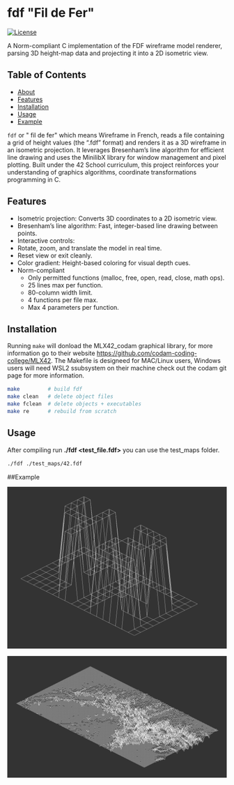 # fdf "Fil de Fer"

[![License](https://img.shields.io/badge/license-Unlicense-blue)](/LICENSE)

A Norm-compliant C implementation of the FDF wireframe model renderer, parsing 3D height-map data and projecting it into a 2D isometric view.

## Table of Contents

- [About](#about)  
- [Features](#features)  
- [Installation](#installation)  
- [Usage](#usage)  
- [Example](#example)  

`fdf` or " fil de fer" which means Wireframe in French, reads a file containing a grid of height values (the “.fdf” format) and renders it as a 3D wireframe in an isometric projection.
It leverages Bresenham’s line algorithm for efficient line drawing and uses the MinilibX library for window management and pixel plotting.
Built under the 42 School curriculum, this project reinforces your understanding of graphics algorithms, coordinate transformations programming in C.

## Features
- Isometric projection: Converts 3D coordinates to a 2D isometric view.
- Bresenham’s line algorithm: Fast, integer-based line drawing between points.
- Interactive controls:
- Rotate, zoom, and translate the model in real time.
- Reset view or exit cleanly.
- Color gradient: Height-based coloring for visual depth cues.
- Norm-compliant
  - Only permitted functions (malloc, free, open, read, close, math ops).
  - 25 lines max per function.
  - 80-column width limit.
  - 4 functions per file max.
  - Max 4 parameters per function.
 
## Installation

Running `make` will donload the MLX42_codam graphical library, for more information go to their website https://github.com/codam-coding-college/MLX42.
The Makefile is designeed for MAC/Linux users, Windows users will need WSL2 ssubsystem on their machine check out the codam git page for more information.

```bash
make         # build fdf
make clean   # delete object files
make fclean  # delete objects + executables
make re      # rebuild from scratch
```

## Usage

After compiling run **./fdf <test_file.fdf>** you can use the test_maps folder.
```bash
./fdf ./test_maps/42.fdf
```

##Example

![Wireframe example of FDF](image/example1.png)

![Wireframe example of FDF](image/example2.png)

